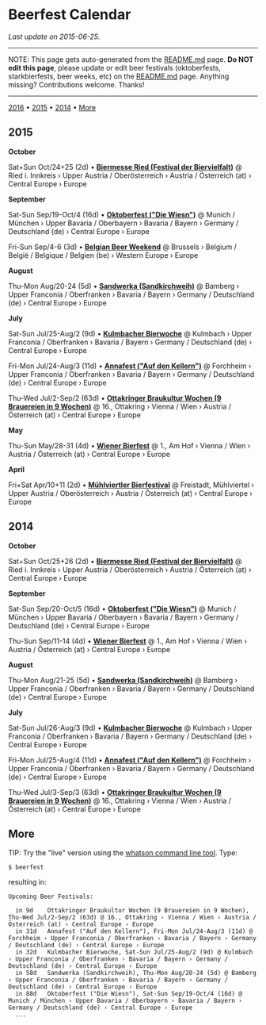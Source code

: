 # Beerfest Calendar

_Last update on 2015-06-25._

---

NOTE: This page gets auto-generated from the [README.md](README.md) page.
**Do NOT edit this page**, please update or edit beer festivals (oktoberfests, starkbierfests, beer weeks, etc)
on the [README.md](README.md) page. Anything missing? Contributions welcome. Thanks!

---

[2016](#2016) • [2015](#2015) • [2014](#2014) • 
[More](#more)



## 2015


**October**


Sat+Sun Oct/24+25 (2d) • **[Biermesse Ried (Festival der Biervielfalt)](https://www.facebook.com/events/1605757036310674)** @ Ried i. Innkreis › Upper Austria / Oberösterreich › Austria / Österreich (at) › Central Europe › Europe

**September**


Sat-Sun Sep/19-Oct/4 (16d) • **[Oktoberfest ("Die Wiesn")](http://www.muenchen.de/veranstaltungen/oktoberfest.html)** @ Munich / München › Upper Bavaria / Oberbayern › Bavaria / Bayern › Germany / Deutschland (de) › Central Europe › Europe

Fri-Sun Sep/4-6 (3d) • **[Belgian Beer Weekend](http://www.belgianbrewers.be/en/events/belgian-beer-weekend-171)** @ Brussels › Belgium / België / Belgique / Belgien (be) › Western Europe › Europe

**August**


Thu-Mon Aug/20-24 (5d) • **[Sandwerka (Sandkirchweih)](http://www.sandkerwa.de)** @ Bamberg › Upper Franconia / Oberfranken › Bavaria / Bayern › Germany / Deutschland (de) › Central Europe › Europe

**July**


Sat-Sun Jul/25-Aug/2 (9d) • **[Kulmbacher Bierwoche](http://www.kulmbacher-bierwoche.de)** @ Kulmbach › Upper Franconia / Oberfranken › Bavaria / Bayern › Germany / Deutschland (de) › Central Europe › Europe

Fri-Mon Jul/24-Aug/3 (11d) • **[Annafest ("Auf den Kellern")](http://www.forchheim.de/content/annafest-forchheim)** @ Forchheim › Upper Franconia / Oberfranken › Bavaria / Bayern › Germany / Deutschland (de) › Central Europe › Europe

Thu-Wed Jul/2-Sep/2 (63d) • **[Ottakringer Braukultur Wochen (9 Brauereien in 9 Wochen)](http://www.ottakringerbrauerei.at/braukulturwochen)** @ 16., Ottakring › Vienna / Wien › Austria / Österreich (at) › Central Europe › Europe

**May**


Thu-Sun May/28-31 (4d) • **[Wiener Bierfest](http://www.wienerbierfest.at)** @ 1., Am Hof › Vienna / Wien › Austria / Österreich (at) › Central Europe › Europe

**April**


Fri+Sat Apr/10+11 (2d) • **[Mühlviertler Bierfestival](http://www.muehlviertler-bierfestival.at)** @ Freistadt, Mühlviertel › Upper Austria / Oberösterreich › Austria / Österreich (at) › Central Europe › Europe

## 2014


**October**


Sat+Sun Oct/25+26 (2d) • **[Biermesse Ried (Festival der Biervielfalt)](https://www.facebook.com/events/1605757036310674)** @ Ried i. Innkreis › Upper Austria / Oberösterreich › Austria / Österreich (at) › Central Europe › Europe

**September**


Sat-Sun Sep/20-Oct/5 (16d) • **[Oktoberfest ("Die Wiesn")](http://www.muenchen.de/veranstaltungen/oktoberfest.html)** @ Munich / München › Upper Bavaria / Oberbayern › Bavaria / Bayern › Germany / Deutschland (de) › Central Europe › Europe

Thu-Sun Sep/11-14 (4d) • **[Wiener Bierfest](http://www.wienerbierfest.at)** @ 1., Am Hof › Vienna / Wien › Austria / Österreich (at) › Central Europe › Europe

**August**


Thu-Mon Aug/21-25 (5d) • **[Sandwerka (Sandkirchweih)](http://www.sandkerwa.de)** @ Bamberg › Upper Franconia / Oberfranken › Bavaria / Bayern › Germany / Deutschland (de) › Central Europe › Europe

**July**


Sat-Sun Jul/26-Aug/3 (9d) • **[Kulmbacher Bierwoche](http://www.kulmbacher-bierwoche.de)** @ Kulmbach › Upper Franconia / Oberfranken › Bavaria / Bayern › Germany / Deutschland (de) › Central Europe › Europe

Fri-Mon Jul/25-Aug/4 (11d) • **[Annafest ("Auf den Kellern")](http://www.forchheim.de/content/annafest-forchheim)** @ Forchheim › Upper Franconia / Oberfranken › Bavaria / Bayern › Germany / Deutschland (de) › Central Europe › Europe

Thu-Wed Jul/3-Sep/3 (63d) • **[Ottakringer Braukultur Wochen (9 Brauereien in 9 Wochen)](http://www.ottakringerbrauerei.at/braukulturwochen)** @ 16., Ottakring › Vienna / Wien › Austria / Österreich (at) › Central Europe › Europe


## More

TIP: Try the "live" version using the [whatson command line tool](https://github.com/textkit/whatson). Type:

~~~
$ beerfest
~~~

resulting in:

~~~
Upcoming Beer Festivals:

  in 9d    Ottakringer Braukultur Wochen (9 Brauereien in 9 Wochen), Thu-Wed Jul/2-Sep/2 (63d) @ 16., Ottakring › Vienna / Wien › Austria / Österreich (at) › Central Europe › Europe
  in 31d   Annafest ("Auf den Kellern"), Fri-Mon Jul/24-Aug/3 (11d) @ Forchheim › Upper Franconia / Oberfranken › Bavaria / Bayern › Germany / Deutschland (de) › Central Europe › Europe
  in 32d   Kulmbacher Bierwoche, Sat-Sun Jul/25-Aug/2 (9d) @ Kulmbach › Upper Franconia / Oberfranken › Bavaria / Bayern › Germany / Deutschland (de) › Central Europe › Europe
  in 58d   Sandwerka (Sandkirchweih), Thu-Mon Aug/20-24 (5d) @ Bamberg › Upper Franconia / Oberfranken › Bavaria / Bayern › Germany / Deutschland (de) › Central Europe › Europe
  in 88d   Oktoberfest ("Die Wiesn"), Sat-Sun Sep/19-Oct/4 (16d) @ Munich / München › Upper Bavaria / Oberbayern › Bavaria / Bayern › Germany / Deutschland (de) › Central Europe › Europe
  ...
~~~
